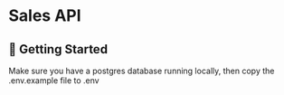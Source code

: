 # Sales API

## 🚀 Getting Started

Make sure you have a postgres database running locally, then copy the .env.example file to .env
